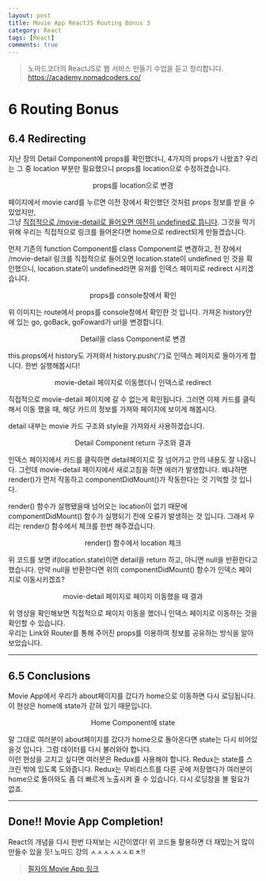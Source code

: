 ```yaml
---
layout: post
title: Movie App ReactJS Routing Bonus 3
category: React
tags: [React]
comments: true
---
```


> 노마드코더의 ReactJS로 웹 서비스 만들기 수업을 듣고 정리합니다. <https://academy.nomadcoders.co/>

# 6 Routing Bonus

## 6.4 Redirecting

지난 장의 Detail Component에 props를 확인했더니, 4가지의 props가 나왔죠? 우리는 그 중 location 부분만 필요했으니 props를 location으로 수정하겠습니다.

<center>
<figure>
<img src="/assets/post-img/react/nomad_react_6-14.jpg" alt="">
<figcaption>props를 location으로 변경</figcaption>
</figure>
</center>

페이지에서 movie card를 누르면 이전 장에서 확인했던 것처럼 props 정보를 받을 수 있었지만,  
그냥 <u>직접적으로 /movie-detail로 들어오면 여전히 undefined로 뜹니다</u>. 그것을 막기 위해 우리는 직접적으로 링크를 들어온다면 home으로 redirect되게 만들겠습니다.

먼저 기존의 function Component를 class Component로 변경하고, 전 장에서 /movie-detail 링크를 직접적으로 들어오면 location.state이 undefined 인 것을 확인했으니, location.state이 undefined라면 유저를 인덱스 페이지로 redirect 시키겠습니다.

<center>
<figure>
<img src="/assets/post-img/react/nomad_react_6-16.jpg" alt="">
<figcaption>props를 console창에서 확인</figcaption>
</figure>
</center>

위 이미지는 route에서 props를 console창에서 확인한 것 입니다. 가져온 history안에 있는 go, goBack, goFoward가 url을 변경합니다.  

<center>
<figure>
<img src="/assets/post-img/react/nomad_react_6-15.jpg" alt="">
<figcaption>Detail을 class Component로 변경</figcaption>
</figure>
</center>

this.props에서 history도 가져와서 history.push('/')로 인덱스 페이지로 돌아가게 합니다. 한번 실행해봅시다!

<center>
<figure>
<img src="/assets/post-img/react/nomad_react_6-16.jpg" alt="">
<figcaption>movie-detail 페이지로 이동했더니 인덱스로 redirect</figcaption>
</figure>
</center>

직접적으로 movie-detail 페이지에 갈 수 없는게 확인됩니다. 그러면 이제 카드를 클릭해서 이동 했을 때, 해당 카드의 정보를 가져와 페이지에 보이게 해봅시다.

detail 내부는 movie 카드 구조와 style을 가져와서 사용하겠습니다. 

<center>
<figure>
<img src="/assets/post-img/react/nomad_react_6-17.jpg" alt="">
<figcaption>Detail Component return 구조와 결과</figcaption>
</figure>
</center>

인덱스 페이지에서 카드를 클릭하면 detail페이지로 잘 넘어가고 안의 내용도 잘 나옵니다. 그런데 movie-detail 페이지에서 새로고침을 하면 에러가 발생합니다. 왜냐하면 render()가 먼저 작동하고 componentDidMount()가 작동한다는 것 기억할 것 입니다.  

render() 함수가 실행됐을때 넘어오는 location이 없기 때문에 componentDidMount() 함수가 실행되기 전에 오류가 발생하는 것 입니다. 그래서 우리는 render() 함수에서 체크를 한번 해주겠습니다.

<center>
<figure>
<img src="/assets/post-img/react/nomad_react_6-18.jpg" alt="">
<figcaption>render() 함수에서 location 체크</figcaption>
</figure>
</center>

위 코드를 보면 if(location.state)이면 detail을 return 하고, 아니면 null을 반환한다고 했습니다. 만약 null을 반환한다면 위의 componentDidMount() 함수가 인덱스 페이지로 이동시키겠죠?

<center>
<figure>
<img src="/assets/post-img/react/nomad_react_6-20.gif" alt="">
<figcaption>movie-detail 페이지로 페이지 이동했을 때 결과</figcaption>
</figure>
</center>

위 영상을 확인해보면 직접적으로 페이지 이동을 했더니 인덱스 페이지로 이동하는 것을 확인할 수 있습니다.  
우리는 Link와 Router를 통해 주어진 props를 이용하여 정보를 공유하는 방식을 알아보았습니다. 

---

## 6.5 Conclusions

Movie App에서 우리가 about페이지를 갔다가 home으로 이동하면 다시 로딩됩니다. 이 현상은 home에 state가 갇혀 있기 때문입니다. 

<center>
<figure>
<img src="/assets/post-img/react/nomad_react_6-19.jpg" alt="">
<figcaption>Home Component에 state</figcaption>
</figure>
</center>

말 그대로 여러분이 about페이지를 갔다가 home으로 돌아온다면 state는 다시 비어있을것 입니다. 그럼 데이터를 다시 불러와야 합니다.  
이런 현상을 고치고 싶다면 여러분은 Redux를 사용해야 합니다. Redux는 state를 스크린 밖에 있도록 도와줍니다. Redux는 무비리스트를 다른 곳에 저장했다가 여러분이 home으로 돌아와도 좀 더 빠르게 노출시켜 줄 수 있습니다. 다시 로딩창을 볼 필요가 없죠.

---

## Done!! Movie App Completion! 

React의 개념을 다시 한번 다져보는 시간이였다! 위 코드들 활용하면 더 재밌는거 많이 만들수 있을 듯! 노마드 강의 ㅅㅅㅅㅅㅅㅅㅌㅊ!!

> [필자의 Movie App 링크](https://hjban-dev.github.io/nomad_movie_app/#/)
